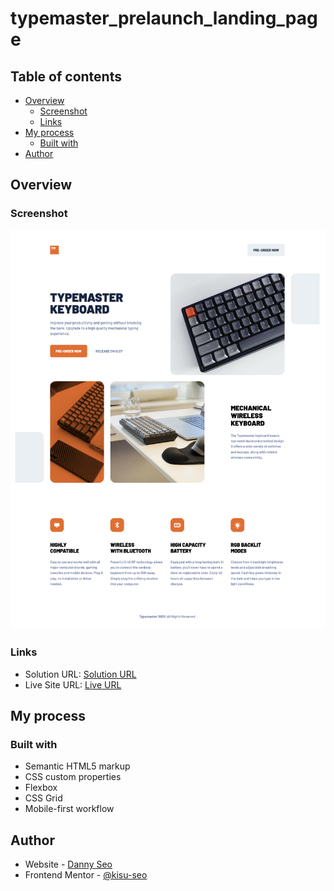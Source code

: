# typemaster_prelaunch_landing_page

## Table of contents
 
 - [Overview](#overview)
   - [Screenshot](#screenshot)
   - [Links](#links)
 - [My process](#my-process)
   - [Built with](#built-with)
 - [Author](#author)
 
 ## Overview
 
 ### Screenshot
 
 ![Project Screenshot](./typemaster_prelaunch_landing_page.png)
 
 ### Links
 
 - Solution URL: [Solution URL](https://github.com/kisu-seo/typemaster_prelaunch_landing_page)
 - Live Site URL: [Live URL](https://kisu-seo.github.io/typemaster_prelaunch_landing_page/)
 
 ## My process
 
 ### Built with
 
 - Semantic HTML5 markup
 - CSS custom properties
 - Flexbox
 - CSS Grid
 - Mobile-first workflow
 
 ## Author
 
 - Website - [Danny Seo](https://github.com/kisu-seo)
 - Frontend Mentor - [@kisu-seo](https://www.frontendmentor.io/profile/kisu-seo)


